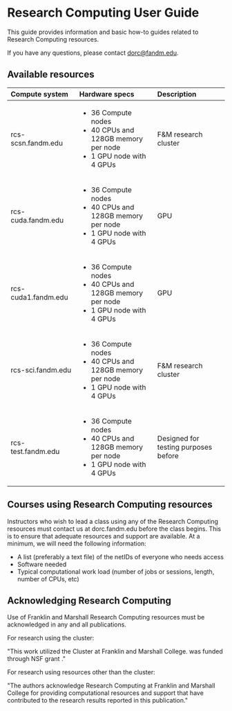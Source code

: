 Research Computing User Guide
=============================

This guide provides information and basic how-to guides related to Research Computing resources. 

If you have any questions, please contact dorc@fandm.edu.

Available resources
------------------------------

| **Compute system**   | **Hardware specs**  | **Description**         |
|:----------|:------|:------------------------| 
|    rcs-scsn.fandm.edu    | <ul><li>36 Compute nodes</li><li>40 CPUs and 128GB memory per node</li><li>1 GPU node with 4 GPUs</li></ul>| F&M research cluster |
|    rcs-cuda.fandm.edu    | <ul><li>36 Compute nodes</li><li>40 CPUs and 128GB memory per node</li><li>1 GPU node with 4 GPUs</li></ul>| GPU |
|    rcs-cuda1.fandm.edu    | <ul><li>36 Compute nodes</li><li>40 CPUs and 128GB memory per node</li><li>1 GPU node with 4 GPUs</li></ul>| GPU |
|    rcs-sci.fandm.edu    | <ul><li>36 Compute nodes</li><li>40 CPUs and 128GB memory per node</li><li>1 GPU node with 4 GPUs</li></ul>| F&M research cluster |
|    rcs-test.fandm.edu    | <ul><li>36 Compute nodes</li><li>40 CPUs and 128GB memory per node</li><li>1 GPU node with 4 GPUs</li></ul>| Designed for testing purposes before |

<Something about storage>


Courses using Research Computing resources
------------------------------

Instructors who wish to lead a class using any of the Research Computing resources must contact us at dorc.fandm.edu before the class begins.  This is to ensure that adequate resources and support are available.  At a minimum, we will need the following information:  

- A list (preferably a text file) of the netIDs of everyone who needs access
- Software needed 
- Typical computational work load (number of jobs or sessions, length, number of CPUs, etc)  

Acknowledging Research Computing
------------------------------

Use of Franklin and Marshall Research Computing resources must be acknowledged in any and all publications.

For research using the cluster:

"This work utilized the <ClusterName> Cluster at Franklin and Marshall College. <ClusterName> was funded through NSF grant <GrantNo>."

For research using resources other than the cluster:

"The authors acknowledge Research Computing at Franklin and Marshall College for providing computational resources and support that have contributed to the research results reported in this publication."
